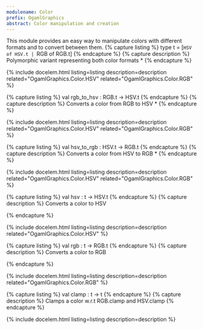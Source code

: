 ```yaml
---
modulename: Color 
prefix: OgamlGraphics
abstract: Color manipulation and creation 
---
```



This module provides an easy way to manipulate colors with
 different formats and to convert between them. 
{% capture listing %}
type t = [`HSV of HSV.t | `RGB of RGB.t]
{% endcapture %}
{% capture description %}
Polymorphic variant representing both color formats
     * 
{% endcapture %}

{% include docelem.html listing=listing description=description  related="OgamlGraphics.Color.HSV" related="OgamlGraphics.Color.RGB" %}

{% capture listing %}
val rgb_to_hsv : RGB.t -> HSV.t
{% endcapture %}
{% capture description %}
Converts a color from RGB to HSV
     * 
{% endcapture %}

{% include docelem.html listing=listing description=description  related="OgamlGraphics.Color.HSV" related="OgamlGraphics.Color.RGB" %}

{% capture listing %}
val hsv_to_rgb : HSV.t -> RGB.t
{% endcapture %}
{% capture description %}
Converts a color from HSV to RGB
     * 
{% endcapture %}

{% include docelem.html listing=listing description=description  related="OgamlGraphics.Color.HSV" related="OgamlGraphics.Color.RGB" %}

{% capture listing %}
val hsv : t -> HSV.t
{% endcapture %}
{% capture description %}
Converts a color to HSV
 
{% endcapture %}

{% include docelem.html listing=listing description=description  related="OgamlGraphics.Color.HSV" %}

{% capture listing %}
val rgb : t -> RGB.t
{% endcapture %}
{% capture description %}
Converts a color to RGB
 
{% endcapture %}

{% include docelem.html listing=listing description=description  related="OgamlGraphics.Color.RGB" %}

{% capture listing %}
val clamp : t -> t
{% endcapture %}
{% capture description %}
Clamps a color w.r.t RGB.clamp and HSV.clamp 
{% endcapture %}

{% include docelem.html listing=listing description=description  %}

